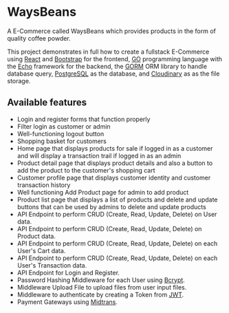 # WaysBeans

A E-Commerce called WaysBeans which provides products in the form of quality coffee powder.

This project demonstrates in full how to create a fullstack E-Commerce using [React](https://reactjs.org/) and [Bootstrap](https://getbootstrap.com/) for the frontend, [GO](https://go.dev/) programming language with the [Echo](https://echo.labstack.com/) framework for the backend, the [GORM](https://gorm.io/) ORM library to handle database query, [PostgreSQL](https://www.postgresql.org/) as the database, and [Cloudinary](https://cloudinary.com/) as as the file storage.

## Available features

- Login and register forms that function properly
- Filter login as customer or admin
- Well-functioning logout button
- Shopping basket for customers
- Home page that displays products for sale if logged in as a customer and will display a transaction trail if logged in as an admin
- Product detail page that displays product details and also a button to add the product to the customer's shopping cart
- Customer profile page that displays customer identity and customer transaction history
- Well functioning Add Product page for admin to add product
- Product list page that displays a list of products and delete and update buttons that can be used by admins to delete and update products
- API Endpoint to perform CRUD (Create, Read, Update, Delete) on User data.
- API Endpoint to perform CRUD (Create, Read, Update, Delete) on Product data.
- API Endpoint to perform CRUD (Create, Read, Update, Delete) on each User's Cart data.
- API Endpoint to perform CRUD (Create, Read, Update, Delete) on each User's Transaction data.
- API Endpoint for Login and Register.
- Password Hashing Middleware for each User using [Bcrypt](https://pkg.go.dev/golang.org/x/crypto/bcrypt).
- Middleware Upload File to upload files from user input files.
- Middleware to authenticate by creating a Token from [JWT](https://jwt.io/).
- Payment Gateways using [Midtrans](midtrans.com).

